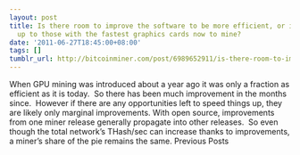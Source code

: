 ```yaml
---
layout: post
title: Is there room to improve the software to be more efficient, or is it simply
  up to those with the fastest graphics cards now to mine?
date: '2011-06-27T18:45:00+08:00'
tags: []
tumblr_url: http://bitcoinminer.com/post/6989652911/is-there-room-to-improve-the-software-to-be-more
---
```

When GPU mining was introduced about a year ago it was only a fraction as efficient as it is today.  So there has been much improvement in the months since.  However if there are any opportunities left to speed things up, they are likely only marginal improvements.
With open source, improvements from one miner release generally propagate into other releases.  So even though the total network’s THash/sec can increase thanks to improvements, a miner’s share of the pie remains the same.
Previous Posts
